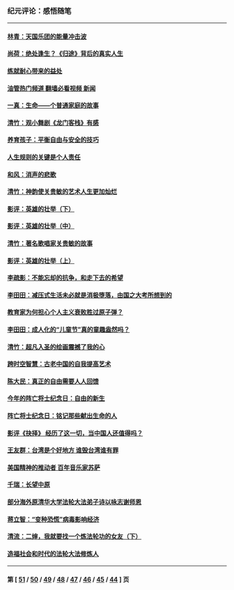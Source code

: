 ### 纪元评论：感悟随笔
---
#### [林青：天国乐团的能量冲击波](../../pages/nsc1035/n13099634.md?07200330) 
#### [尚荷：绝处逢生？《归途》背后的真实人生](../../pages/nsc1035/n13099470.md?07200330) 
#### [练就耐心带来的益处](../../pages/nsc1035/n13081876.md?07200330) 
#### [油管热门频道 翻墙必看视频 新闻](ok?07200330)
#### [一真：生命——个普通家庭的故事](../../pages/nsc1035/n13075782.md?07200330) 
#### [清竹：观小舞剧《龙门客栈》有感](../../pages/nsc1035/n13069850.md?07200330) 
#### [养育孩子：平衡自由与安全的技巧](../../pages/nsc1035/n13054510.md?07200330) 
#### [人生规则的关键是个人责任](../../pages/nsc1035/n13053252.md?07200330) 
#### [和风：消声的悲歌](../../pages/nsc1035/n13051994.md?07200330) 
#### [清竹：神韵使关贵敏的艺术人生更加灿烂](../../pages/nsc1035/n13038731.md?07200330) 
#### [影评：英雄的壮举（下）](../../pages/nsc1035/n13027438.md?07200330) 
#### [影评：英雄的壮举（中）](../../pages/nsc1035/n13027244.md?07200330) 
#### [清竹：著名歌唱家关贵敏的故事](../../pages/nsc1035/n13025435.md?07200330) 
#### [影评：英雄的壮举（上）](../../pages/nsc1035/n13024688.md?07200330) 
#### [李疏影：不能忘却的抗争，和走下去的希望](../../pages/nsc1035/n13022097.md?07200330) 
#### [李田田：减压式生活未必就是消极堕落，由国之大考所想到的](../../pages/nsc1035/n13017621.md?07200330) 
#### [教育家为何担心个人主义衰败胜过原子弹？](../../pages/nsc1035/n13002969.md?07200330) 
#### [李田田：成人化的“儿童节”真的童趣盎然吗？](../../pages/nsc1035/n13000386.md?07200330) 
#### [清竹：超凡入圣的绘画震撼了我的心](../../pages/nsc1035/n12993985.md?07200330) 
#### [跨时空智慧：古老中国的自我提高艺术](../../pages/nsc1035/n12988506.md?07200330) 
#### [陈大民：真正的自由需要人人回馈](../../pages/nsc1035/n12990148.md?07200330) 
#### [今年的阵亡将士纪念日：自由的新生](../../pages/nsc1035/n12989540.md?07200330) 
#### [阵亡将士纪念日：铭记那些献出生命的人](../../pages/nsc1035/n12985418.md?07200330) 
#### [影评《抉择》 经历了这一切，当中国人还值得吗？](../../pages/nsc1035/n12983029.md?07200330) 
#### [王友群：台湾是个好地方 谁毁台湾谁有罪](../../pages/nsc1035/n12977761.md?07200330) 
#### [美国精神的推动者 百年音乐家苏萨](../../pages/nsc1035/n12974542.md?07200330) 
#### [千瑞：长望中原](../../pages/nsc1035/n12976554.md?07200330) 
#### [部分海外原清华大学法轮大法弟子诗以咏志谢师恩](../../pages/nsc1035/n12957723.md?07200330) 
#### [蒋立智：“变种恐慌”病毒影响经济](../../pages/nsc1035/n12955438.md?07200330) 
#### [清流：二婶，我就要找一个炼法轮功的女友（下）](../../pages/nsc1035/n12953189.md?07200330) 
#### [造福社会和时代的法轮大法修炼人](../../pages/nsc1035/n12944018.md?07200330) 

---
#### 第 [ [51](./51.md?07200330) / [50](./50.md?07200330) / [49](./49.md?07200330) / [48](./48.md?07200330) / [47](./47.md?07200330) / [46](./46.md?07200330) / [45](./45.md?07200330) / [44](./44.md?07200330) ] 页
